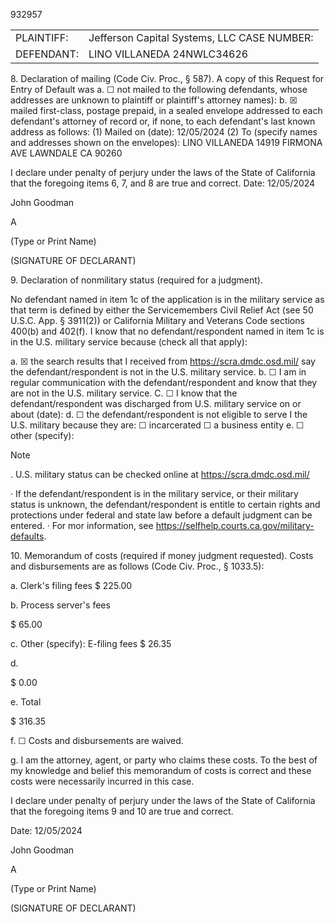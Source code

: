 932957

<!-- PageHeader="CIV-105" -->


<table>
<tr>
<td>PLAINTIFF:</td>
<td>Jefferson Capital Systems, LLC CASE NUMBER:</td>
</tr>
<tr>
<td>DEFENDANT:</td>
<td>LINO VILLANEDA 24NWLC34626</td>
</tr>
</table>


8\. Declaration of mailing (Code Civ. Proc., § 587). A copy of this Request for Entry of Default was
a.
☐
not mailed to the following defendants, whose addresses are unknown to plaintiff or plaintiff's attorney names):
b.
☒
mailed first-class, postage prepaid, in a sealed envelope addressed to each defendant's attorney of record or, if none,
to each defendant's last known address as follows:
(1) Mailed on (date): 12/05/2024
(2) To (specify names and addresses shown on the envelopes):
LINO VILLANEDA
14919 FIRMONA AVE
LAWNDALE CA 90260

I declare under penalty of perjury under the laws of the State of California that the foregoing items 6, 7, and 8 are true and correct.
Date: 12/05/2024

John Goodman

A

(Type or Print Name)

(SIGNATURE OF DECLARANT)

9\. Declaration of nonmilitary status (required for a judgment).

No defendant named in item 1c of the application is in the military service as that term is defined by either the Servicemembers
Civil Relief Act (see 50 U.S.C. App. § 3911(2)) or California Military and Veterans Code sections 400(b) and 402(f).
I know that no defendant/respondent named in item 1c is in the U.S. military service because (check all that apply):

a.
☒
the search results that I received from https://scra.dmdc.osd.mil/ say the defendant/respondent is not in the U.S.
military service.
b.
☐
I am in regular communication with the defendant/respondent and know that they are not in the U.S. military service.
C.
☐
I know that the defendant/respondent was discharged from U.S. military service on or about (date):
d.
☐
the defendant/respondent is not eligible to serve I the U.S. military because they are:
☐
incarcerated
☐
a business entity
e.
☐
other (specify):

Note

. U.S. military status can be checked online at https://scra.dmdc.osd.mil/

· If the defendant/respondent is in the military service, or their military status is unknown, the defendant/respondent is
entitle to certain rights and protections under federal and state law before a default judgment can be entered.
· For mor information, see https://selfhelp.courts.ca.gov/military-defaults.

10\. Memorandum of costs (required if money judgment requested). Costs and disbursements are as follows (Code Civ. Proc., §
1033.5):

a. Clerk's filing fees
$ 225.00

b. Process server's fees

$ 65.00

c. Other (specify): E-filing fees
$ 26.35

d.

$ 0.00

e. Total

$ 316.35

f.
☐
Costs and disbursements are waived.

g. I am the attorney, agent, or party who claims these costs. To the best of my knowledge and belief this memorandum of
costs is correct and these costs were necessarily incurred in this case.

I declare under penalty of perjury under the laws of the State of California that the foregoing items 9 and 10 are true and correct.

Date: 12/05/2024

John Goodman

A

(Type or Print Name)

(SIGNATURE OF DECLARANT)

<!-- PageFooter="CIV-105 [Rev. January 1, 2023]" -->
<!-- PageFooter="REQUEST FOR ENTRY OF DEFAULT (Fair Debt Buying Practices Act)" -->
<!-- PageNumber="Page 3of 3" -->
